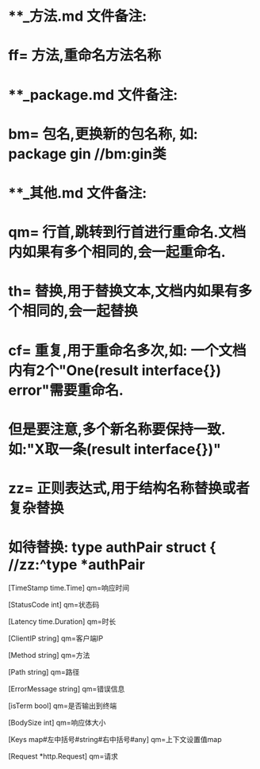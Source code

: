 # **_方法.md 文件备注:
# ff= 方法,重命名方法名称
# 
# **_package.md 文件备注:
# bm= 包名,更换新的包名称, 如: package gin //bm:gin类
#
# **_其他.md 文件备注:
# qm= 行首,跳转到行首进行重命名.文档内如果有多个相同的,会一起重命名.
# th= 替换,用于替换文本,文档内如果有多个相同的,会一起替换
# cf= 重复,用于重命名多次,如: 一个文档内有2个"One(result interface{}) error"需要重命名.
#     但是要注意,多个新名称要保持一致. 如:"X取一条(result interface{})"
# zz= 正则表达式,用于结构名称替换或者复杂替换
#     如待替换: type authPair struct { //zz:^type *authPair

[TimeStamp time.Time]
qm=响应时间

[StatusCode int]
qm=状态码

[Latency time.Duration]
qm=时长

[ClientIP string]
qm=客户端IP

[Method string]
qm=方法

[Path string]
qm=路径

[ErrorMessage string]
qm=错误信息

[isTerm bool]
qm=是否输出到终端

[BodySize int]
qm=响应体大小

[Keys map#左中括号#string#右中括号#any]
qm=上下文设置值map

[Request *http.Request]
qm=请求
